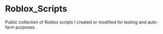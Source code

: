 # Roblox_Scripts
Public collection of Roblox scripts I created or modified for testing and auto-farm purposes.
